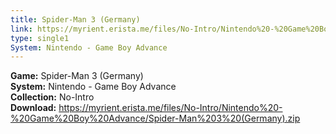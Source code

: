 ```yaml
---
title: Spider-Man 3 (Germany)
link: https://myrient.erista.me/files/No-Intro/Nintendo%20-%20Game%20Boy%20Advance/Spider-Man%203%20(Germany).zip
type: single1
System: Nintendo - Game Boy Advance
---
```

<b>Game:</b> Spider-Man 3 (Germany)<br>
<b>System:</b> Nintendo - Game Boy Advance<br>
<b>Collection:</b> No-Intro<br>
<b>Download:</b> https://myrient.erista.me/files/No-Intro/Nintendo%20-%20Game%20Boy%20Advance/Spider-Man%203%20(Germany).zip